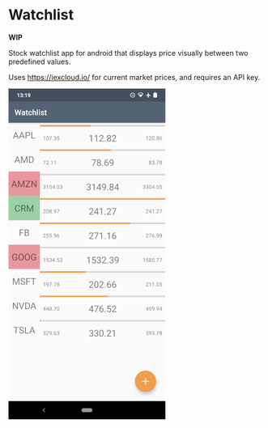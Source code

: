# Watchlist

**WIP**

Stock watchlist app for android that displays price visually between two predefined values.

Uses https://iexcloud.io/ for current market prices, and requires an API key.

![Screenshot of main activity](/screenshots/Main_20200909.png?raw=true "Screenshot of main activity")
